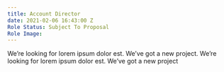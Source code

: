 ```yaml
---
title: Account Director
date: 2021-02-06 16:43:00 Z
Role Status: Subject To Proposal
Role Image: 
---
```


We’re looking for lorem ipsum dolor est. We’ve got a new project. We’re looking for lorem ipsum dolor est. We’ve got a new project